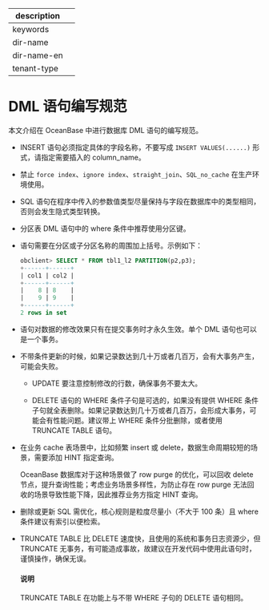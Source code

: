 |description||
|---|---|
|keywords||
|dir-name||
|dir-name-en||
|tenant-type||

# DML 语句编写规范

本文介绍在 OceanBase 中进行数据库 DML 语句的编写规范。

* INSERT 语句必须指定具体的字段名称，不要写成 `INSERT VALUES(......)` 形式，请指定需要插入的 column_name。

* 禁止 `force index`、`ignore index`、`straight_join`、`SQL_no_cache` 在生产环境使用。

* SQL 语句在程序中传入的参数值类型尽量保持与字段在数据库中的类型相同，否则会发生隐式类型转换。

* 分区表 DML 语句中的 where 条件中推荐使用分区键。

* 语句需要在分区或子分区名称的周围加上括号。示例如下：

  ```sql
  obclient> SELECT * FROM tbl1_l2 PARTITION(p2,p3);
  +------+------+
  | col1 | col2 |
  +------+------+
  |    8 | 8    |
  |    9 | 9    |
  +------+------+
  2 rows in set
  ```

* 语句对数据的修改效果只有在提交事务时才永久生效。单个 DML 语句也可以是一个事务。

* 不带条件更新的时候，如果记录数达到几十万或者几百万，会有大事务产生，可能会失败。

  * UPDATE 要注意控制修改的行数，确保事务不要太大。

  * DELETE 语句的 WHERE 条件子句是可选的，如果没有提供 WHERE 条件子句就全表删除。如果记录数达到几十万或者几百万，会形成大事务，可能会有性能问题。建议带上 WHERE 条件分批删除，或者使用 TRUNCATE TABLE 语句。

* 在业务 cache 表场景中，比如频繁 insert 或 delete，数据生命周期较短的场景，需要添加 HINT 指定查询。

  OceanBase 数据库对于这种场景做了 row purge 的优化，可以回收 delete 节点，提升查询性能；考虑业务场景多样性，为防止存在 row purge 无法回收的场景导致性能下降，因此推荐业务方指定 HINT 查询。
  
* 删除或更新 SQL 需优化，核心规则是粒度尽量小（不大于 100 条）且 where 条件建议有索引以便检索。

* TRUNCATE TABLE 比 DELETE 速度快，且使用的系统和事务日志资源少，但 TRUNCATE 无事务，有可能造成事故，故建议在开发代码中使用此语句时，谨慎操作，确保无误。

  <main id="notice" type='explain'>
    <h4>说明</h4>
    <p>TRUNCATE TABLE 在功能上与不带 WHERE 子句的 DELETE 语句相同。</p>
  </main>
